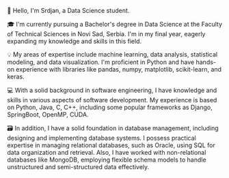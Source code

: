 👋 Hello, I'm Srdjan, a Data Science student.

🎓 I'm currently pursuing a Bachelor's degree in Data Science at the Faculty of Technical Sciences in Novi Sad, Serbia. I'm in my final year, eagerly expanding my knowledge and skills in this field.

💡 My areas of expertise include machine learning, data analysis, statistical modeling, and data visualization. I'm proficient in Python and have hands-on experience with libraries like pandas, numpy, matplotlib, scikit-learn, and keras.

💻 With a solid background in software engineering, I have knowledge and skills in various aspects of software development. My experience is based on Python, Java, C, C++, including some popular frameworks as Django, SpringBoot, OpenMP, CUDA.

🗃️ In addition, I have a solid foundation in database management, including designing and implementing database systems. I possess practical expertise in managing relational databases, such as Oracle, using SQL for data organization and retrieval. Also, I have worked with non-relational databases like MongoDB, employing flexible schema models to handle unstructured and semi-structured data effectively. 


